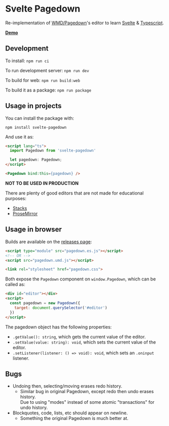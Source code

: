 # Svelte Pagedown

Re-implementation of [WMD/Pagedown](https://github.com/StackExchange/pagedown)'s editor to learn [Svelte](https://svelte.dev/) & [Typescript](https://www.typescriptlang.org/).

[**Demo**](https://ucld.github.io/svelte-pagedown/)

## Development

To install: ``npm run ci``

To run development server: ``npm run dev``

To build for web: ``npm run build:web``

To build it as a package: ``npm run package``

## Usage in projects

You can install the package with:

``npm install svelte-pagedown``

And use it as:

```html
<script lang="ts">
  import Pagedown from 'svelte-pagedown'

  let pagedown: Pagedown;
</script>

<Pagedown bind:this={pagedown} />
```

**NOT TO BE USED IN PRODUCTION**

There are plenty of good editors that are not made for educational purposes:

* [Stacks](https://github.com/StackExchange/Stacks-Editor/)
* [ProseMirror](http://prosemirror.net/)

## Usage in browser

Builds are available on the [releases page](https://github.com/ucld/svelte-pagedown/releases/):

```html
<script type="module" src="pagedown.es.js"></script>
<!-- OR -->
<script src="pagedown.umd.js"></script>

<link rel="stylesheet" href="pagedown.css">
```

Both expose the `Pagedown` component on `window.Pagedown`, which can be called as:

```html
<div id="editor"></div>
<script>
  const pagedown = new Pagedown({
    target: document.querySelector('#editor')
  })
</script>
```

The pagedown object has the following properties:

* `.getValue(): string`, which gets the current value of the editor.
* `.setValue(value: string): void`, which sets the current value of the editor.
* `.setListener(listener: () => void): void`, which sets an `.oninput` listener.

## Bugs

* Undoing then, selecting/moving erases redo history.
  * Similar bug in original Pagedown, except redo then undo erases history.  
    Due to using "modes" instead of some atomic "transactions" for undo history.
* Blockquotes, code, lists, etc should appear on newline.
  * Something the original Pagedown is much better at.
